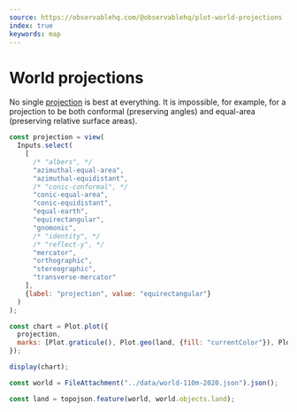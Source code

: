 ```yaml
---
source: https://observablehq.com/@observablehq/plot-world-projections
index: true
keywords: map
---
```


# World projections

No single [projection](https://observablehq.com/plot/features/projections) is best at everything. It is impossible, for example, for a projection to be both conformal (preserving angles) and equal-area (preserving relative surface areas).

```js
const projection = view(
  Inputs.select(
    [
      /* "albers", */
      "azimuthal-equal-area",
      "azimuthal-equidistant",
      /* "conic-conformal", */
      "conic-equal-area",
      "conic-equidistant",
      "equal-earth",
      "equirectangular",
      "gnomonic",
      /* "identity", */
      /* "reflect-y", */
      "mercator",
      "orthographic",
      "stereographic",
      "transverse-mercator"
    ],
    {label: "projection", value: "equirectangular"}
  )
);
```

```js echo
const chart = Plot.plot({
  projection,
  marks: [Plot.graticule(), Plot.geo(land, {fill: "currentColor"}), Plot.sphere()]
});

display(chart);
```

```js echo
const world = FileAttachment("../data/world-110m-2020.json").json();
```

```js echo
const land = topojson.feature(world, world.objects.land);
```
